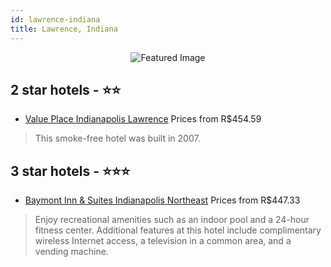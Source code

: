 ```yaml
---
id: lawrence-indiana
title: Lawrence, Indiana
---
```


<center><img src="https://i.travelapi.com/hotels/2000000/1610000/1604200/1604179/726acd1e_z.jpg" alt="Featured Image" /></center>


##  2 star hotels - ⭐️⭐️

-    [Value Place Indianapolis Lawrence](https://us.hurb.com/hotels/lawrence/value-place-indianapolis-lawrence-JNP-JP679609?cmp=18055) Prices from R$454.59
   > This smoke-free hotel was built in 2007.

##  3 star hotels - ⭐️⭐️⭐️

-    [Baymont Inn & Suites Indianapolis Northeast](https://us.hurb.com/hotels/lawrence/baymont-inn-suites-indianapolis-northeast-JNP-JP845421?cmp=18055) Prices from R$447.33
   > Enjoy recreational amenities such as an indoor pool and a 24-hour fitness center. Additional features at this hotel include complimentary wireless Internet access, a television in a common area, and a vending machine.
